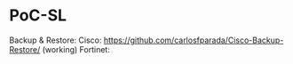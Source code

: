 # PoC-SL

Backup & Restore:
Cisco: https://github.com/carlosfparada/Cisco-Backup-Restore/ (working)
Fortinet: 